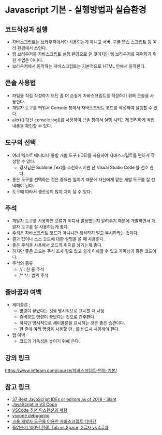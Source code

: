 # Javascript 기본 - 실행방법과 실습환경

## 코드작성과 실행

- 자바스크립트는 브라우저에서만 사용되는게 아니고 서버, 구글 앱스 스크립트 등 여러 환경에서 쓰인다.
- 웹 브라우저를 자바스크립트 실행 환경으로 쓸 것이지만 웹 브라우저를 제어하기 위한 수업은 아니다.
- 브라우저에서 동작하는 자바스크립트는 기본적으로 HTML 안에서 동작한다.

## 콘솔 사용법

- 파일을 직접 작성하기 보단 좀 더 손쉽게 자바스크립트를 작성하기 위해 콘솔을 사용한다.
- 개발자 도구를 띄워서 Console 창에서 자바스크립트 코드를 작성하여 실행할 수 있다.
- alert() 대신 console.log()를 사용하여 콘솔 창에서 실행 시키는게 편리하게 작업 내용을 확인할 수 있다.
 
## 도구의 선택

- 여러 텍스트 에디터나 통합 개발 도구 (IDE)를 사용하여 자바스크립트를 편하게 작성할 수 있다.
    - 강사님은 Sublime Text를 추천하시지만 난 Visual Studio Code 를 선호 한다.
- 좋은 도구를 선택하는 것은 중요한 일이기 때문에 자신에게 맡는 개발 도구를 잘 선택해야 된다.
- 도구에 따라서 생산성의 많이 차이 날 수 있다. 

## 주석

- 개발자 도구를 사용하면 오류가 어디서 발생했는지 알려주기 때문에 개발하면서 개발자 도구를 잘 사용하는게 좋다.
- 주석은 자바스크립트 코드가 아니니깐 해석하지 말고 무시하라는 것이다.
- 결과 값이나 소스 코드에 대한 설명을 쓸 때 사용한다.
- 좋은 주석을 사용해서 코드의 취지를 남기는게 좋다.
- 하지만 좋은 코드는 주석 조차 필요 없고 쉽게 이해할 수 있고 가독성이 좋은 코드이다.
- 주석의 종류
    - // : 한 줄 주석
    - /* */ : 범위 주석

## 줄바꿈과 여백

- 세미콜론 ;
    - 명령이 끝났다는 것을 명시적으로 표시할 때 사용
    - 줄바꿈도 명령이 끝났다는 것으로 간주한다.
    - 하지만 명시적으로 세미콜론을 표시하는 것은 좋은 습관이다.
    - 한 줄에 여러 명령을 사용할 땐 ; 를 반드시 사용해야 한다.
- 탭 여백
    - 코드의 가독성을 높이기 위해 쓴다.

## 강의 링크
https://www.inflearn.com/course/지바스크립트-언어-기본/

## 참고 링크
- [37 Best JavaScript IDEs or editors as of 2018 - Slant](https://www.slant.co/topics/1686/~javascript-ides-or-editors)
- [JavaScript in VS Code](https://code.visualstudio.com/docs/languages/javascript)
- [VSCode 추천 익스텐션과 세팅 ](https://www.vobour.com/vscode-추천-익스텐션과-세팅-vscode-recommended-e)
- [vscode debugging](https://demun.github.io/vscode-tutorial/debug/)
- [크롬 개발자 도구를 이용한 자바스크립트 디버깅](https://subicura.com/2018/02/14/javascript-debugging.html)
- [들여쓰기 100년 전쟁, Tab vs Space, 2글자 vs 4글자](http://blog.doortts.com/m/268)